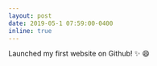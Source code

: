 ```yaml
---
layout: post
date: 2019-05-1 07:59:00-0400
inline: true
---
```


Launched my first website on Github! :sparkles: :smile:
